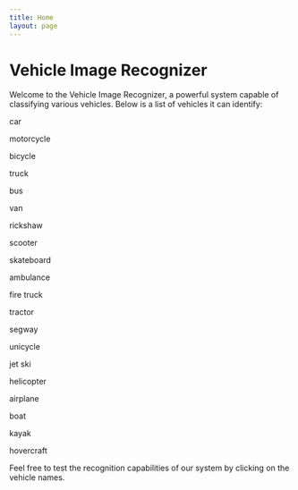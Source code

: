 ```yaml
---
title: Home
layout: page 
---
```


# Vehicle Image Recognizer

Welcome to the Vehicle Image Recognizer, a powerful system capable of classifying various vehicles. Below is a list of vehicles it can identify:

<div class="vehicle-names">
  <p class="vehicle-name" data-name="car">car</p>
  <p class="vehicle-name" data-name="motorcycle">motorcycle</p>
  <p class="vehicle-name" data-name="bicycle">bicycle</p>
  <p class="vehicle-name" data-name="truck">truck</p>
  <p class="vehicle-name" data-name="bus">bus</p>
  <p class="vehicle-name" data-name="van">van</p>
  <p class="vehicle-name" data-name="rickshaw">rickshaw</p>
  <p class="vehicle-name" data-name="scooter">scooter</p>
  <p class="vehicle-name" data-name="skateboard">skateboard</p>
  <p class="vehicle-name" data-name="ambulance">ambulance</p>
  <p class="vehicle-name" data-name="fire truck">fire truck</p>
  <p class="vehicle-name" data-name="tractor">tractor</p>
  <p class="vehicle-name" data-name="segway">segway</p>
  <p class="vehicle-name" data-name="unicycle">unicycle</p>
  <p class="vehicle-name" data-name="jet ski">jet ski</p>
  <p class="vehicle-name" data-name="helicopter">helicopter</p>
  <p class="vehicle-name" data-name="airplane">airplane</p>
  <p class="vehicle-name" data-name="boat">boat</p>
  <p class="vehicle-name" data-name="kayak">kayak</p>
  <p class="vehicle-name" data-name="hovercraft">hovercraft</p>
</div>

<div id="vehicle-content" class="content">
  <!-- Content for the selected vehicle will appear here -->
</div>

<script>
  document.addEventListener("DOMContentLoaded", function () {
    var vehicleNames = document.querySelectorAll(".vehicle-name");
    var contentDiv = document.getElementById("vehicle-content");

    vehicleNames.forEach(function (name) {
      name.addEventListener("click", function () {
        var vehicleName = this.getAttribute("data-name");
        contentDiv.innerHTML = getContentBasedOnName(vehicleName);
        updateBackgroundColorBasedOnName(vehicleName);
      });
    });

    function getContentBasedOnName(name) {
      // Define content based on the vehicle name
      switch (name) {
        case "car":
          return "Cars are widely used for personal transportation.";
        case "motorcycle":
          return "Motorcycles are popular for their agility and speed.";
        // Add cases for other vehicles as needed
        default:
          return "Information not available for " + name + ".";
      }
    }

    function updateBackgroundColorBasedOnName(name) {
      // Define background color based on the vehicle name
      var colors = {
        car: "#FFD700", // Gold
        motorcycle: "#FF4500", // OrangeRed
        // Add colors for other vehicles as needed
      };

      contentDiv.style.backgroundColor = colors[name] || "#FFFFFF"; // Default to white if color not defined
    }
  });
</script>

Feel free to test the recognition capabilities of our system by clicking on the vehicle names.
